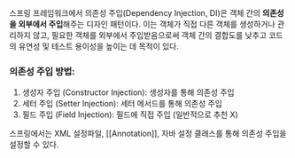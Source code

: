 스프링 프레임워크에서 의존성 주입(Dependency Injection, DI)은 객체 간의 **의존성을 외부에서 주입**해주는 디자인 패턴이다. 이는 객체가 직접 다른 객체를 생성하거나 관리하지 않고, 필요한 객체를 외부에서 주입받음으로써 객체 간의 결합도를 낮추고 코드의 유연성 및 테스트 용이성을 높이는 데 목적이 있다.

### 의존성 주입 방법: 
1. 생성자 주입 (Constructor Injection): 생성자를 통해 의존성 주입
2. 세터 주입 (Setter Injection): 세터 메서드를 통해 의존성 주입
3. 필드 주입 (Field Injection): 필드에 직접 주입 (일반적으로 추천 X)

스프링에서는 XML 설정파일, [[Annotation]], 자바 설정 클래스를 통해 의존성 주입을 설정할 수 있다.
